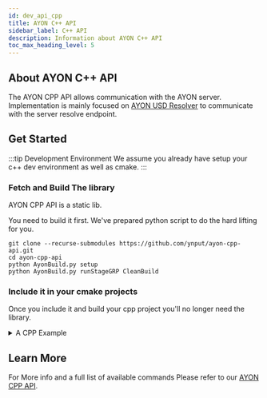 ```yaml
---
id: dev_api_cpp
title: AYON C++ API
sidebar_label: C++ API
description: Information about AYON C++ API
toc_max_heading_level: 5
---
```


## About AYON C++ API

The AYON CPP API allows communication with the AYON server.
Implementation is mainly focused on [AYON USD Resolver](dev_api_usd_resolver.md) to communicate with the server resolve endpoint.

## Get Started

:::tip Development Environment
We assume you already have setup your c++ dev environment as well as cmake.
:::

### Fetch and Build The library
AYON CPP API is a static lib.

You need to build it first. We've prepared python script to do the hard lifting for you.

```shell
git clone --recurse-submodules https://github.com/ynput/ayon-cpp-api.git
cd ayon-cpp-api
python AyonBuild.py setup 
python AyonBuild.py runStageGRP CleanBuild
```

### Include it in your cmake projects

Once you include it and build your cpp project you'll no longer need the library.

<details><summary>A CPP Example</summary>

Here's an example cpp project structure
```
.
├─ ext/ayon-cpp-api
├─ CMakelists.txt
└─ main.cpp
```

#### Fetch Dependencies

Please refer to [Fetch and Build The library](#fetch-and-build-the-library) section above for the instructions
and repeat them inside `ext` folder in your project folder.

#### CPP Project Files

```cpp title="main.cpp"
// AYON CPP API Test
#include "AyonCppApi.h"

int main () {
    AyonApi con = AyonApi(
        "path/to/log_file.json",     
        "your_api_key",             // AYON API key
        "http://your.server",       // AYON server url
        "project_name",
        "site-id"                   // e.g. military-mouse-of-jest
    );
    return 0;
}
```

```shell title="CMakeLists.txt"
cmake_minimum_required(VERSION "3.28.1")

set(CMAKE_CXX_STANDARD 17)
set(CMAKE_CXX_STANDARD_REQUIRED True)

project(main)

# Include AyonCppApi 
add_subdirectory("${CMAKE_CURRENT_SOURCE_DIR}/ext/ayon-cpp-api")
include_directories("${CMAKE_CURRENT_SOURCE_DIR}/ext/ayon-cpp-api")

add_executable(${PROJECT_NAME} main.cpp)

target_link_libraries(${PROJECT_NAME} AyonCppApi)
```

#### Build the project

```shell
cmake -S . -B build -DJTRACE=0 
cmake --build build --config Debug -j12
```

#### Test Run

```shell
build\Debug\main.exe
```

#### Expected Output

```shell
my_cpp_project> build\Debug\main.exe
[2025-04-07 13:24:47.985] [info] Failed to determine the OpenSSL directory. Falling back to the default certificate file path.
[2025-04-07 13:24:48.368] [info] Connected to the Ayon server : 200
```

> If you don't see any output in the terminal, the logs may be written only to the `log_file.json` specified in the constructor.

Example contents of `log_file.json`:

```json
{"timestamp":"2025-04-07 13:24:47.985","level":"info","Thread Id":"5832","Process Id":"13732","message":"Failed to determine the OpenSSL directory. Falling back to the default certificate file path."}
{"timestamp":"2025-04-07 13:24:48.368","level":"info","Thread Id":"5832","Process Id":"13732","message":"Connected to the Ayon server : 200"}
```

</details>

## Learn More

For More info and a full list of available commands
Please refer to our [AYON CPP API](https://ynput.github.io/ayon-cpp-api/).